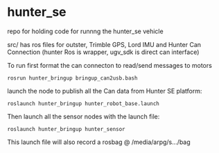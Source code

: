 # hunter_se
repo for holding code for runnng the hunter_se vehicle

src/ has ros files for outster, Trimble GPS, Lord IMU and Hunter Can Connection (hunter Ros is wrapper, ugv_sdk is direct can interface)

To run first format the can connecton to read/send messages to motors

```
rosrun hunter_bringup bringup_can2usb.bash
```
launch the node to publish all the Can data from Hunter SE platform:

```
roslaunch hunter_bringup hunter_robot_base.launch
```

Then launch all the sensor nodes with the launch file:

```
roslaunch hunter_bringup hunter_sensor
```

This launch file will also record a rosbag @ /media/arpg/s.../bag


